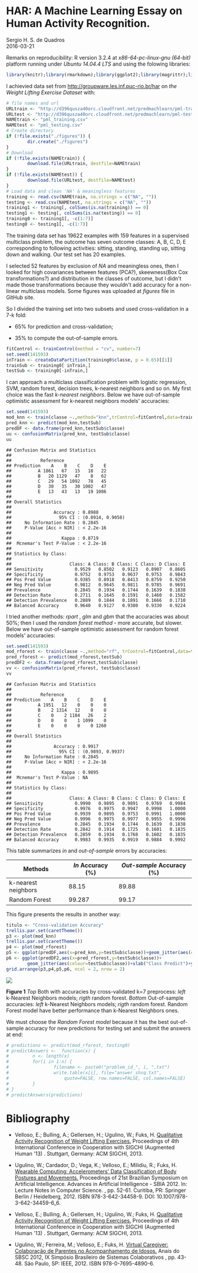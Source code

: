 # HAR: A Machine Learning Essay on Human Activity Recognition.
Sergio H. S. de Quadros  
2016-03-21  

Remarks on reproducibility: R version 3.2.4 at _x86-64-pc-linux-gnu (64-bit)_ platform running under _Ubuntu 14.04.4 LTS_ and using the folowing libraries:  


```r
library(knitr);library(rmarkdown);library(ggplot2);library(magrittr);library(caret);library(gridExtra); library(RCurl);library(corrplot);library(e1071);library(rpart);library(randomForest)
```

I achievied data set from  <http://groupware.les.inf.puc-rio.br/har> on _the Weight Lifting Exercise Dataset_ with:  


```r
# file names and url
URLtrain <- "http://d396qusza40orc.cloudfront.net/predmachlearn/pml-training.csv"
URLtest <- "http://d396qusza40orc.cloudfront.net/predmachlearn/pml-testing.csv"
NAMEtrain <- "pml_training.csv"
NAMEtest <- "pml_testing.csv"
# Create directory
if (!file.exists("./figures")) {
        dir.create("./figures")
}
# Download
if (!file.exists(NAMEtrain)) {
        download.file(URLtrain, destfile=NAMEtrain)
}
if (!file.exists(NAMEtest)) {
        download.file(URLtest, destfile=NAMEtest)
}
# Load data and clean 'NA' & meaningless features
training <- read.csv(NAMEtrain, na.strings = c("NA", ""))
testing <- read.csv(NAMEtest, na.strings = c("NA", ""))
training1 <- training[, colSums(is.na(training)) == 0]
testing1 <- testing[, colSums(is.na(testing)) == 0]
training0 <- training1[, -c(1:7)]
testing0 <- testing1[, -c(1:7)]
```

The training data set has 19622 examples with 159 features in a supervised multiclass problem, the outcome has seven outcome classes: A, B, C, D, E corresponding to following activities:  sitting, standing, standing up, sitting down and walking. Our test set has  20 examples. 

I selected 52 features by exclusion of _NA_ and meaningless ones, then I looked for high covariances between features (PCA?), skeewness(Box Cox transformations?) and distribution in the classes of outcome, but I didn't made those transformations because they wouldn't add accuracy for a non-linear multiclass models. Some figures was uploaded at _figures_ file in GitHub site.



So I divided the training set into two subsets and used cross-validation in a 7-k fold: 

+    65% for prediction and cross-validation;   

+    35% to compute the out-of-sample errors.  


```r
fitControl <- trainControl(method = "cv", number=7)
set.seed(141593)
inTrain <- createDataPartition(training0$classe, p = 0.65)[[1]]
trainSub <- training0[ inTrain,]
testSub <- training0[-inTrain,]
```

I can approach a multiclass classification problem with logistic regression, SVM, random forest, decision trees, k-nearest neighbors and so on. My first choice was the fast _k-nearest neighbors_. Below we have out-of-sample optimistic assessment for k-nearest neighbors models' accuracies:


```r
set.seed(141593)
mod_knn <- train(classe ~.,method="knn",trControl=fitControl,data=trainSub)
pred_knn <- predict(mod_knn,testSub)
predDF <- data.frame(pred_knn,testSub$classe)
uu <- confusionMatrix(pred_knn, testSub$classe)
uu
```

```
## Confusion Matrix and Statistics
## 
##           Reference
## Prediction    A    B    C    D    E
##          A 1861   67   15   18   22
##          B   20 1129   47    8   62
##          C   29   54 1092   78   45
##          D   30   35   30 1002   47
##          E   13   43   13   19 1086
## 
## Overall Statistics
##                                           
##                Accuracy : 0.8988          
##                  95% CI : (0.8914, 0.9058)
##     No Information Rate : 0.2845          
##     P-Value [Acc > NIR] : < 2.2e-16       
##                                           
##                   Kappa : 0.8719          
##  Mcnemar's Test P-Value : < 2.2e-16       
## 
## Statistics by Class:
## 
##                      Class: A Class: B Class: C Class: D Class: E
## Sensitivity            0.9529   0.8502   0.9123   0.8907   0.8605
## Specificity            0.9752   0.9753   0.9637   0.9753   0.9843
## Pos Pred Value         0.9385   0.8918   0.8413   0.8759   0.9250
## Neg Pred Value         0.9812   0.9645   0.9811   0.9785   0.9691
## Prevalence             0.2845   0.1934   0.1744   0.1639   0.1838
## Detection Rate         0.2711   0.1645   0.1591   0.1460   0.1582
## Detection Prevalence   0.2889   0.1844   0.1891   0.1666   0.1710
## Balanced Accuracy      0.9640   0.9127   0.9380   0.9330   0.9224
```

I tried another methods: _rpart_ , _glm_ and _gbm_ that the accuracies was about 50%; then I used the _random forest method_ - more accurate, but slower. Below we have out-of-sample optimistic assessment for random forest models' accuracies:


```r
set.seed(141593)
mod_rforest <- train(classe ~.,method="rf", trControl=fitControl,data=trainSub)
pred_rforest <- predict(mod_rforest,testSub)
predDF2 <- data.frame(pred_rforest,testSub$classe)
vv <- confusionMatrix(pred_rforest, testSub$classe)
vv
```

```
## Confusion Matrix and Statistics
## 
##           Reference
## Prediction    A    B    C    D    E
##          A 1951   12    0    0    0
##          B    2 1314   12    0    0
##          C    0    2 1184   26    2
##          D    0    0    1 1099    0
##          E    0    0    0    0 1260
## 
## Overall Statistics
##                                           
##                Accuracy : 0.9917          
##                  95% CI : (0.9893, 0.9937)
##     No Information Rate : 0.2845          
##     P-Value [Acc > NIR] : < 2.2e-16       
##                                           
##                   Kappa : 0.9895          
##  Mcnemar's Test P-Value : NA              
## 
## Statistics by Class:
## 
##                      Class: A Class: B Class: C Class: D Class: E
## Sensitivity            0.9990   0.9895   0.9891   0.9769   0.9984
## Specificity            0.9976   0.9975   0.9947   0.9998   1.0000
## Pos Pred Value         0.9939   0.9895   0.9753   0.9991   1.0000
## Neg Pred Value         0.9996   0.9975   0.9977   0.9955   0.9996
## Prevalence             0.2845   0.1934   0.1744   0.1639   0.1838
## Detection Rate         0.2842   0.1914   0.1725   0.1601   0.1835
## Detection Prevalence   0.2859   0.1934   0.1768   0.1602   0.1835
## Balanced Accuracy      0.9983   0.9935   0.9919   0.9884   0.9992
```

This table summarizes _in_ and _out-of-sample_ errors by accuracies:  

| Methods  | _In_ Accuracy (%) | _Out-sample_ Accuracy (%) |
| ------------- | ------------- | ------------- |
| k-nearest neighbors | 88.15  | 89.88 |
| Random Forest | 99.287  | 99.17 |

This figure presents the results in another way:


```r
titulo <- "Cross-validation Accuracy"
trellis.par.set(caretTheme())
p3 <- plot(mod_knn)
trellis.par.set(caretTheme())
p4 <- plot(mod_rforest)
p5 <- ggplot(predDF,aes(x=pred_knn,y=testSub$classe))+geom_jitter(aes(colour=testSub$classe))+xlab("Class Predict")+ylab("Actual")+ggtitle("k-Nearest Neighbors")+ theme(legend.title=element_blank())
p6 <- ggplot(predDF2,aes(x=pred_rforest,y=testSub$classe))+
        geom_jitter(aes(colour=testSub$classe))+xlab("Class Predict")+ylab("Actual")+ggtitle("Random Forest")+theme(legend.title=element_blank())
grid.arrange(p3,p4,p5,p6, ncol = 2, nrow = 2)
```

![](results_crossvalidation-1.png)<!-- -->

**Figure 1** _Top_ Both with accuracies by cross-validated k=7 preprocess: _left_ k-Nearest Neighbors models; _rigth_ random forest. _Bottom_ Out-of-sample accuracies: _left_ k-Nearest Neighbors models; _rigth_ random forest. Random Forest model have better performance than k-Nearest Neighbors ones.  

We must choose the _Random Forest model_ because it has the best out-of-sample accuracy for new predictions for testing set and submit the answers at end:


```r
# predictions <- predict(mod_rforest, testing0)
# predictAnswers <-  function(x) {
#         n <- length(x)
#         for(i in 1:n) {
#                 filename <- paste0("problem_id_", i, ".txt")
#                 write.table(x[i], file="answer_shsq.txt", 
#                     quote=FALSE, row.names=FALSE, col.names=FALSE)
#         }
# }
# predictAnswers(predictions)
```


# Bibliography  

+    Velloso, E.; Bulling, A.; Gellersen, H.; Ugulino, W.; Fuks, H. [Qualitative Activity Recognition of Weight Lifting Exercises.](http://groupware.les.inf.puc-rio.br/work.jsf?p1=11201) Proceedings of 4th International Conference in Cooperation with SIGCHI (Augmented Human '13) . Stuttgart, Germany: ACM SIGCHI, 2013.

+    Ugulino, W.; Cardador, D.; Vega, K.; Velloso, E.; Milidiu, R.; Fuks, H. [Wearable Computing: Accelerometers' Data Classification of Body Postures and Movements.](http://groupware.les.inf.puc-rio.br/work.jsf?p1=10335) Proceedings of 21st Brazilian Symposium on Artificial Intelligence. Advances in Artificial Intelligence - SBIA 2012. In: Lecture Notes in Computer Science. , pp. 52-61. Curitiba, PR: Springer Berlin / Heidelberg, 2012. ISBN 978-3-642-34458-9. DOI: 10.1007/978-3-642-34459-6_6. 

+    Velloso, E.; Bulling, A.; Gellersen, H.; Ugulino, W.; Fuks, H. [Qualitative Activity Recognition of Weight Lifting Exercises.](http://groupware.les.inf.puc-rio.br/work.jsf?p1=11201) Proceedings of 4th International Conference in Cooperation with SIGCHI (Augmented Human '13) . Stuttgart, Germany: ACM SIGCHI, 2013.

+    Ugulino, W.; Ferreira, M.; Velloso, E.; Fuks, H. [Virtual Caregiver: Colaboração de Parentes no Acompanhamento de Idosos.](http://groupware.les.inf.puc-rio.br/work.jsf?p1=10657) Anais do SBSC 2012, IX Simpósio Brasileiro de Sistemas Colaborativos , pp. 43-48. São Paulo, SP: IEEE, 2012. ISBN 978-0-7695-4890-6.
